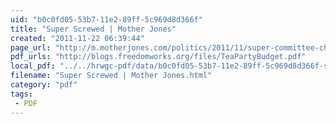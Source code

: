 ```yaml
---
uid: "b0c0fd05-53b7-11e2-89ff-5c969d8d366f"
title: "Super Screwed | Mother Jones"
created: "2011-11-22 06:39:44"
page_url: "http://m.motherjones.com/politics/2011/11/super-committee-charts"
pdf_urls: "http://blogs.freedomworks.org/files/TeaPartyBudget.pdf"
local_pdf: "../../hrwgc-pdf/data/b0c0fd05-53b7-11e2-89ff-5c969d8d366f-super-screwed-mother-jones.pdf"
filename: "Super Screwed | Mother Jones.html"
category: "pdf"
tags: 
 - PDF
---
```

